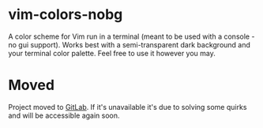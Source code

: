 # vim-colors-nobg
A color scheme for Vim run in a terminal (meant to be used with a console - no
gui support). Works best with a semi-transparent dark background and your
terminal color palette. Feel free to use it however you may.

# Moved
Project moved to [GitLab](https://gitlab.com/cprn/vim-colors-nobg). If it's unavailable it's due to solving some quirks and will be accessible again soon.
